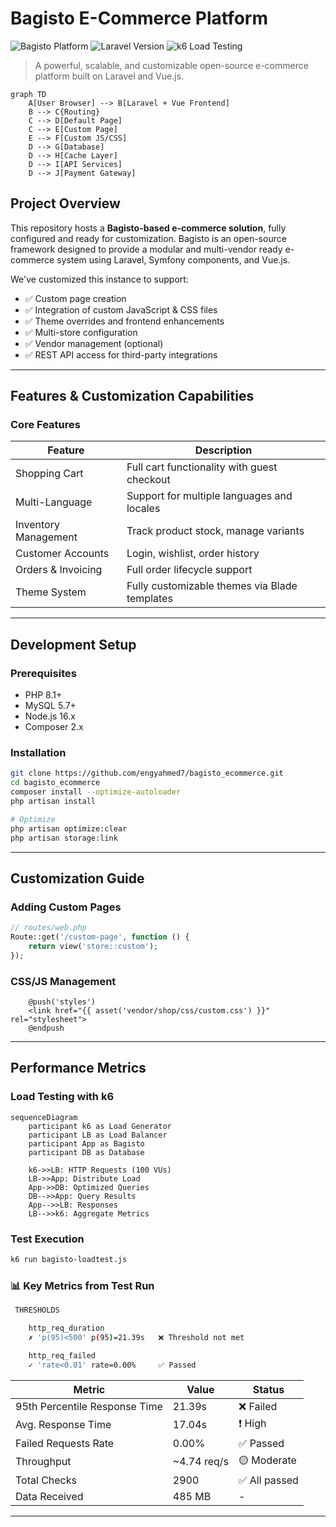 # Bagisto E-Commerce Platform

![Bagisto Platform](https://img.shields.io/badge/Bagisto-2.x-brightgreen)
![Laravel Version](https://img.shields.io/badge/Laravel-10.x-red)
![k6 Load Testing](https://img.shields.io/badge/Load_Testing-k6-7D4698)

> A powerful, scalable, and customizable open-source e-commerce platform built on Laravel and Vue.js.
> 
```mermaid
graph TD
    A[User Browser] --> B[Laravel + Vue Frontend]
    B --> C{Routing}
    C --> D[Default Page]
    C --> E[Custom Page]
    E --> F[Custom JS/CSS]
    D --> G[Database]
    D --> H[Cache Layer]
    D --> I[API Services]
    D --> J[Payment Gateway]
```
## Project Overview

This repository hosts a **Bagisto-based e-commerce solution**, fully configured and ready for customization. Bagisto is an open-source framework designed to provide a modular and multi-vendor ready e-commerce system using Laravel, Symfony components, and Vue.js.

We've customized this instance to support:
- ✅ Custom page creation
- ✅ Integration of custom JavaScript & CSS files
- ✅ Theme overrides and frontend enhancements
- ✅ Multi-store configuration
- ✅ Vendor management (optional)
- ✅ REST API access for third-party integrations

---

## Features & Customization Capabilities

### Core Features

| Feature | Description |
|--------|-------------|
| Shopping Cart | Full cart functionality with guest checkout |
| Multi-Language | Support for multiple languages and locales |
| Inventory Management | Track product stock, manage variants |
| Customer Accounts | Login, wishlist, order history |
| Orders & Invoicing | Full order lifecycle support |
| Theme System | Fully customizable themes via Blade templates |

---

## Development Setup

### Prerequisites
- PHP 8.1+
- MySQL 5.7+
- Node.js 16.x
- Composer 2.x

### Installation
```bash
git clone https://github.com/engyahmed7/bagisto_ecommerce.git
cd bagisto_ecommerce
composer install --optimize-autoloader
php artisan install
```

```bash
# Optimize
php artisan optimize:clear
php artisan storage:link
```

---

## Customization Guide

### Adding Custom Pages
```php
// routes/web.php
Route::get('/custom-page', function () {
    return view('store::custom');
});
```

### CSS/JS Management
```blade
    @push('styles')
    <link href="{{ asset('vendor/shop/css/custom.css') }}" rel="stylesheet">
    @endpush

```

---

## Performance Metrics

### Load Testing with k6
```mermaid
sequenceDiagram
    participant k6 as Load Generator
    participant LB as Load Balancer
    participant App as Bagisto
    participant DB as Database
    
    k6->>LB: HTTP Requests (100 VUs)
    LB->>App: Distribute Load
    App->>DB: Optimized Queries
    DB-->>App: Query Results
    App-->>LB: Responses
    LB-->>k6: Aggregate Metrics
```

### Test Execution
```bash
k6 run bagisto-loadtest.js
```

### 📊 Key Metrics from Test Run

```bash
 THRESHOLDS 

    http_req_duration
    ✗ 'p(95)<500' p(95)=21.39s   ❌ Threshold not met

    http_req_failed
    ✓ 'rate<0.01' rate=0.00%     ✅ Passed
```

| Metric | Value | Status |
|--------|-------|--------|
| 95th Percentile Response Time | 21.39s | ❌ Failed |
| Avg. Response Time | 17.04s | ❗ High |
| Failed Requests Rate | 0.00% | ✅ Passed |
| Throughput | ~4.74 req/s | 🟡 Moderate |
| Total Checks | 2900 | ✅ All passed |
| Data Received | 485 MB | - |

---

